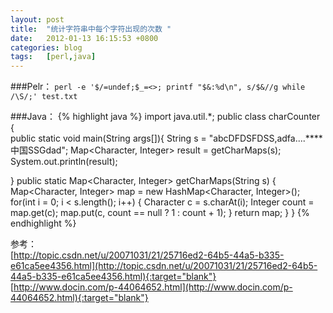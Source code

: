 ```yaml
---
layout: post
title:  "统计字符串中每个字符出现的次数 "
date:   2012-01-13 16:15:53 +0800
categories: blog
tags:   [perl,java]
---
```

###Pelr：
`perl -e '$/=undef;$_=<>; printf "$&:%d\n", s/$&//g while /\S/;' test.txt`

###Java：
{% highlight java %}
import java.util.*;
public class charCounter {  
    public static void main(String args[]){ 
        String s = "abcDFDSFDSS,adfa....****中国SSGdad";
        Map<Character, Integer> result = getCharMaps(s);
        System.out.println(result);
        
   } 
    public static Map<Character, Integer> getCharMaps(String s) {
        Map<Character, Integer> map = new HashMap<Character, Integer>();
        for(int i = 0; i < s.length(); i++) {
            Character c = s.charAt(i);
            Integer count = map.get(c);
            map.put(c, count == null ? 1 : count + 1);
        }
        return map;
    }
} 
{% endhighlight %}

参考：     
[http://topic.csdn.net/u/20071031/21/25716ed2-64b5-44a5-b335-e61ca5ee4356.html](http://topic.csdn.net/u/20071031/21/25716ed2-64b5-44a5-b335-e61ca5ee4356.html){:target="blank"}
[http://www.docin.com/p-44064652.html](http://www.docin.com/p-44064652.html){:target="blank"}